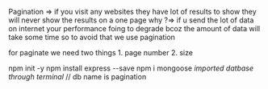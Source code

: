 Pagination => if you visit any websites they have lot of results to show they will never show the results on a one page why ?=> if u send the lot of data on internet your performance foing to degrade bcoz the amount of data will take some time so to avoid that we use pagination

for paginate we need two things 1. page number 2. size 


npm init -y
npm install express --save
npm i mongoose
*imported datbase through terminal* // db name is pagination